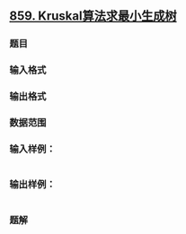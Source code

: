 ## [859. Kruskal算法求最小生成树](https://www.acwing.com/problem/content/solution/861/1/)

### 题目

### 输入格式

### 输出格式

### 数据范围

### 输入样例：

```

```

### 输出样例：

```

```

### 题解